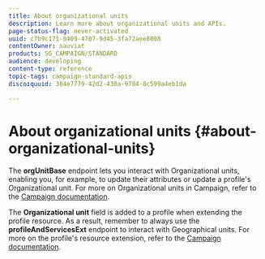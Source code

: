 ```yaml
---
title: About organizational units
description: Learn more about organizational units and APIs.
page-status-flag: never-activated
uuid: c7b9c171-0409-4707-9d45-3fa72aee8008
contentOwner: sauviat
products: SG_CAMPAIGN/STANDARD
audience: developing
content-type: reference
topic-tags: campaign-standard-apis
discoiquuid: 304e7779-42d2-430a-9704-8c599a4eb1da

---
```


# About organizational units {#about-organizational-units}

The **orgUnitBase** endpoint lets you interact with Organizational units, enabling you, for example, to update their attributes or update a profile's Organizational unit. For more on Organizational units in Campaign, refer to the [Campaign documentation](https://helpx.adobe.com/campaign/standard/administration/using/organizational-units.html).

The **Organizational unit** field is added to a profile when extending the profile resource. As a result, remember to always use the **profileAndServicesExt** endpoint to interact with Geographical units. For more on the profile's resource extension, refer to the [Campaign documentation](https://helpx.adobe.com/campaign/standard/administration/using/organizational-units.html#partitioning-profiles).
